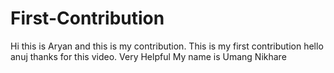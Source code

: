 # First-Contribution
Hi this is Aryan and this is my contribution.
This is my first contribution
hello anuj thanks for this video. Very Helpful 
My name is Umang Nikhare
